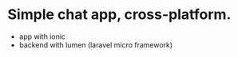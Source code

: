 # Simple chat app, cross-platform.

- app with ionic
- backend with lumen (laravel micro framework)
